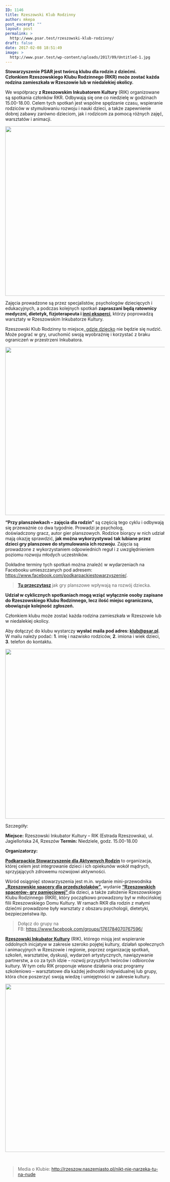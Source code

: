```yaml
---
ID: 1146
title: Rzeszowski Klub Rodzinny
author: mkepa
post_excerpt: ""
layout: post
permalink: >
  http://www.psar.test/rzeszowski-klub-rodzinny/
draft: false
date: 2017-02-08 18:51:49
image: >
  http://www.psar.test/wp-content/uploads/2017/09/Untitled-1.jpg
---
```

<strong>Stowarzyszenie PSAR jest twórcą klubu dla rodzin z dziećmi. Członkiem Rzeszowskiego Klubu Rodzinnego (RKR) może zostać każda rodzina zamieszkała w Rzeszowie lub w niedalekiej okolicy. </strong>

We współpracy <strong>z Rzeszowskim Inkubatorem Kultury</strong> (RIK) organizowane są spotkania członków RKR. Odbywają się one co niedzielę w godzinach 15.00-18.00. Celem tych spotkań jest wspólne spędzanie czasu, wspieranie rodziców w stymulowaniu rozwoju i nauki dzieci, a także zapewnienie dobrej zabawy zarówno dzieciom, jak i rodzicom za pomocą różnych zajęć, warsztatów i animacji.

<a href="http://www.psar.test/wp-content/uploads/2017/02/rkr.png"><img class="alignnone size-full wp-image-1148" src="http://www.psar.test/wp-content/uploads/2017/02/rkr.png" alt="" width="800" height="534" /></a>

Zajęcia prowadzone są przez specjalistów, psychologów dziecięcych i edukacyjnych, a podczas kolejnych spotkań <strong>zapraszani będą ratownicy medyczni, dietetyk, fizjoterapeuta i <a href="http://gdziecko.pl/category/rodzice/porady-ekspertow/">inni eksperci</a></strong>, którzy poprowadzą warsztaty w Rzeszowskim Inkubatorze Kultury.

Rzeszowski Klub Rodzinny to miejsce,<a href="http://gdziecko.pl"> gdzie dziecko</a> nie będzie się nudzić. Może pograć w gry, uruchomić swoją wyobraźnię i korzystać z braku ograniczeń w przestrzeni Inkubatora.

<a href="http://www.psar.test/wp-content/uploads/2017/02/rzeszowskie-klub-rodzinny-warsztaty-11.jpg"><img class="alignnone size-full wp-image-1150" src="http://www.psar.test/wp-content/uploads/2017/02/rzeszowskie-klub-rodzinny-warsztaty-11.jpg" alt="" width="800" height="530" /></a>

<strong>“Przy planszówkach – zajęcia dla rodzin”</strong> są częścią tego cyklu i odbywają się przeważnie co dwa tygodnie. Prowadzi je psycholog, doświadczony gracz, autor gier planszowych. Rodzice biorący w nich udział mają okazję sprawdzić, <strong>jak można wykorzystywać tak lubiane przez dzieci gry planszowe do stymulowania ich rozwoju</strong>. Zajęcia są prowadzone z wykorzystaniem odpowiednich reguł i z uwzględnieniem poziomu rozwoju młodych uczestników.

Dokładne terminy tych spotkań można znaleźć w wydarzeniach na Facebooku umieszczanych pod adresem: https://www.facebook.com/podkarpackiestowarzyszenie/.
<blockquote><strong><a href="http://gdziecko.pl/dobre-gry-planszowe-dla-2-i-3-letnich-dzieci/" target="_blank" rel="noopener noreferrer">Tu przeczytasz</a> </strong>jak gry planszowe wpływają na rozwój dziecka.</blockquote>
<strong>Udział w cyklicznych spotkaniach mogą wziąć wyłącznie osoby zapisane do Rzeszowskiego Klubu Rodzinnego, lecz ilość miejsc ograniczona, obowiązuje kolejność zgłoszeń.</strong>

Członkiem klubu może zostać każda rodzina zamieszkała w Rzeszowie lub w niedalekiej okolicy.

Aby dołączyć do klubu wystarczy <strong>wysłać maila pod adres: klub@psar.pl</strong>.
W mailu należy podać:
<strong>1</strong>. imię i nazwisko rodziców,
<strong>2</strong>. imiona i wiek dzieci,
<strong>3</strong>. telefon do kontaktu.

<a href="http://www.psar.test/wp-content/uploads/2017/02/rzeszowskie-klub-rodzinny-warsztaty-13.jpg"><img class="alignnone size-full wp-image-1151" src="http://www.psar.test/wp-content/uploads/2017/02/rzeszowskie-klub-rodzinny-warsztaty-13.jpg" alt="" width="800" height="535" /></a>

Szczegóły:

<strong>Miejsce:</strong> Rzeszowski Inkubator Kultury – RIK (Estrada Rzeszowska), ul. Jagiellońska 24, Rzeszów
<strong>Termin:</strong> Niedziele, godz. 15.00-18.00

<strong>Organizatorzy:</strong>

<strong><a href="http://dev-psar.pantheonsite.io/">Podkarpackie Stowarzyszenie dla Aktywnych Rodzin</a></strong> to organizacja, której celem jest integrowanie dzieci i ich opiekunów wokół mądrych, sprzyjających zdrowemu rozwojowi aktywności.

Wśród osiągnięć stowarzyszenia jest m.in. wydanie mini-przewodnika <strong><a href="https://torbacze.pl/rzeszowskie-spacery-dla-przedszkolakow">„Rzeszowskie spacery dla przedszkolaków”</a></strong>, wydanie <strong><a href="https://torbacze.pl/Rzeszowskie-spacery-gra-pamieciowa">“Rzeszowskich spacerów- gry pamięciowej” </a></strong>dla dzieci, a także założenie Rzeszowskiego Klubu Rodzinnego (RKR), który początkowo prowadzony był w miłocińskiej filii Rzeszowskiego Domu Kultury. W ramach RKR dla rodzin z małymi dziećmi prowadzone były warsztaty z obszaru psychologii, dietetyki, bezpieczeństwa itp.
<blockquote>Dołącz do grupy na FB: <a href="https://www.facebook.com/groups/1761784070767596/">https://www.facebook.com/groups/1761784070767596/</a></blockquote>
<strong><a href="http://inkubatorkultury.eu/">Rzeszowski Inkubator Kultury</a></strong> (RIK)<a href="http://inkubatorkultury.eu/">,</a> którego misją jest wspieranie oddolnych inicjatyw w zakresie szeroko pojętej kultury, działań społecznych i animacyjnych w Rzeszowie i regionie, poprzez organizację spotkań, szkoleń, warsztatów, dyskusji, wydarzeń artystycznych, nawiązywanie partnerstw, a co za tych idzie – rozwój przyszłych twórców i odbiorców kultury. W tym celu RIK proponuje własne działania oraz programy szkoleniowo – warsztatowe dla każdej jednostki indywidualnej lub grupy, która chce poszerzyć swoją wiedzę i umiejętności w zakresie kultury.

<a href="http://www.psar.test/wp-content/uploads/2017/02/rzeszowskie-klub-rodzinny-warsztaty-17.jpg"><img class="alignnone size-full wp-image-1153" src="http://www.psar.test/wp-content/uploads/2017/02/rzeszowskie-klub-rodzinny-warsztaty-17.jpg" alt="" width="800" height="530" /></a>

&nbsp;
<blockquote>Media o Klubie: <a href="http://rzeszow.naszemiasto.pl/artykul/nikt-nie-narzeka-tu-na-nude-w-rik-u-dziala-rzeszowski-klub,4017620,art,t,id,tm.html" target="_blank" rel="noopener noreferrer">http://rzeszow.naszemiasto.pl/nikt-nie-narzeka-tu-na-nude</a></blockquote>